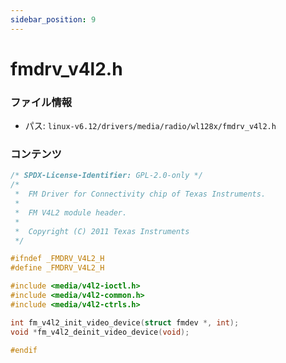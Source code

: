 ```yaml
---
sidebar_position: 9
---
```

# fmdrv_v4l2.h

### ファイル情報

- パス: `linux-v6.12/drivers/media/radio/wl128x/fmdrv_v4l2.h`

### コンテンツ

```h
/* SPDX-License-Identifier: GPL-2.0-only */
/*
 *  FM Driver for Connectivity chip of Texas Instruments.
 *
 *  FM V4L2 module header.
 *
 *  Copyright (C) 2011 Texas Instruments
 */

#ifndef _FMDRV_V4L2_H
#define _FMDRV_V4L2_H

#include <media/v4l2-ioctl.h>
#include <media/v4l2-common.h>
#include <media/v4l2-ctrls.h>

int fm_v4l2_init_video_device(struct fmdev *, int);
void *fm_v4l2_deinit_video_device(void);

#endif

```
